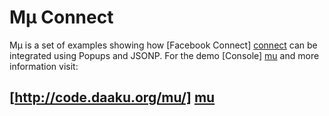 Mμ Connect
==========

Mμ is a set of examples showing how [Facebook Connect] [connect] can be
integrated using Popups and JSONP. For the demo [Console] [mu] and more
information visit:

## [http://code.daaku.org/mu/] [mu] ##

[connect]: http://developers.facebook.com/connect.php "Facebook Connect"
[mu]:      http://code.daaku.org/mu/                  "Mμ Console"
